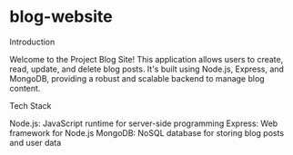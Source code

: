 # blog-website

Introduction

Welcome to the Project Blog Site! This application allows users to create, read, update, and delete blog posts. It's built using Node.js, Express, and MongoDB, providing a robust and scalable backend to manage blog content.


Tech Stack

Node.js: JavaScript runtime for server-side programming
Express: Web framework for Node.js
MongoDB: NoSQL database for storing blog posts and user data
